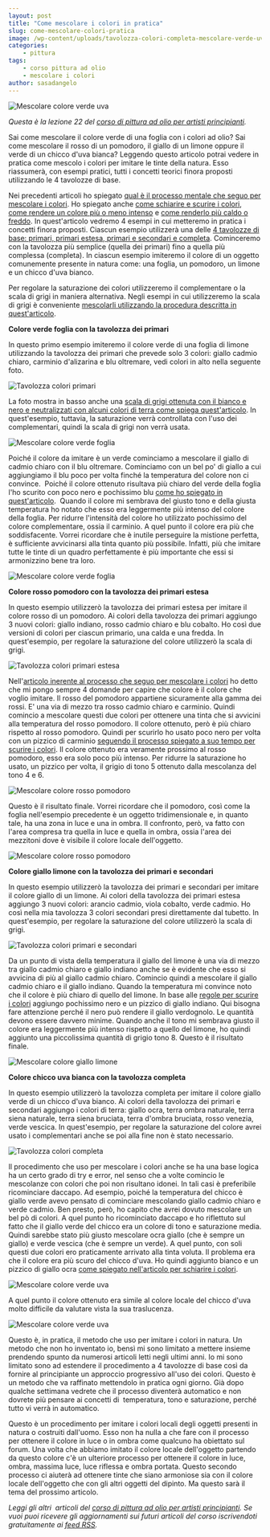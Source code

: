```yaml
---
layout: post
title: "Come mescolare i colori in pratica"
slug: come-mescolare-colori-pratica
image: /wp-content/uploads/tavolozza-colori-completa-mescolare-verde-uva.JPG
categories:
    - pittura
tags:
    - corso pittura ad olio
    - mescolare i colori
author: sasadangelo
---
```


![Mescolare colore verde uva](https://www.disegnoepittura.it/wp-content/uploads/tavolozza-colori-completa-mescolare-verde-uva.JPG "Mescolare colore verde uva")

_Questa è la lezione 22 del [corso di pittura ad olio per artisti principianti](https://www.disegnoepittura.it/corso-pittura-olio-artisti-principianti-2/)._

Sai come mescolare il colore verde di una foglia con i colori ad olio? Sai come mescolare il rosso di un pomodoro, il giallo di un limone oppure il verde di un chicco d'uva bianca? Leggendo questo articolo potrai vedere in pratica come mescolo i colori per imitare le tinte della natura. Esso riassumerà, con esempi pratici, tutti i concetti teorici finora proposti utilizzando le 4 tavolozze di base.

Nei precedenti articoli ho spiegato [qual è il processo mentale che seguo per mescolare i colori](https://www.disegnoepittura.it/come-mescolare-colori-imitare-tinte/). Ho spiegato anche [come schiarire e scurire i colori](https://www.disegnoepittura.it/come-schiarire-scurire-colori/), [come rendere un colore più o meno intenso](https://www.disegnoepittura.it/come-regolare-saturazione-colore/) e [come renderlo più caldo o freddo](https://www.disegnoepittura.it/come-rendere-un-colore-piu-caldo-o-freddo/). In quest'articolo vedremo 4 esempi in cui metteremo in pratica i concetti finora proposti. Ciascun esempio utilizzerà una delle [4 tavolozze di base: primari, primari estesa, primari e secondari e completa](https://www.disegnoepittura.it/scelta-dei-colori-da-acquistare/). Cominceremo con la tavolozza più semplice (quella dei primari) fino a quella più complessa (completa). In ciascun esempio imiteremo il colore di un oggetto comunemente presente in natura come: una foglia, un pomodoro, un limone e un chicco d'uva bianco.

Per regolare la saturazione dei colori utilizzeremo il complementare o la scala di grigi in maniera alternativa. Negli esempi in cui utilizzeremo la scala di grigi è conveniente [mescolarli utilizzando la procedura descritta in quest'articolo](https://www.disegnoepittura.it/come-mescolare-colori-realizzare-chiaroscuro/).

**Colore verde foglia con la tavolozza dei primari**

In questo primo esempio imiteremo il colore verde di una foglia di limone utilizzando la tavolozza dei primari che prevede solo 3 colori: giallo cadmio chiaro, carminio d'alizarina e blu oltremare, vedi colori in alto nella seguente foto.

![Tavolozza colori primari](https://www.disegnoepittura.it/wp-content/uploads/tavolozza-colori-primari.JPG "Tavolozza colori primari")

La foto mostra in basso anche una [scala di grigi ottenuta con il bianco e nero e neutralizzati con alcuni colori di terra come spiega quest'articolo](https://www.disegnoepittura.it/come-mescolare-colori-realizzare-chiaroscuro/). In quest'esempio, tuttavia, la saturazione verrà controllata con l'uso dei complementari, quindi la scala di grigi non verrà usata.

![Mescolare colore verde foglia](https://www.disegnoepittura.it/wp-content/uploads/tavolozza-colori-primari-mescolare-verde-foglia.JPG "Mescolare colore verde foglia")

Poiché il colore da imitare è un verde cominciamo a mescolare il giallo di cadmio chiaro con il blu oltremare. Cominciamo con un bel po' di giallo a cui aggiungiamo il blu poco per volta finché la temperatura del colore non ci convince.  Poiché il colore ottenuto risultava più chiaro del verde della foglia l'ho scurito con poco nero e pochissimo blu [come ho spiegato in quest'articolo](https://www.disegnoepittura.it/come-schiarire-scurire-colori/).  Quando il colore mi sembrava del giusto tono e della giusta temperatura ho notato che esso era leggermente più intenso del colore della foglia. Per ridurre l'intensità del colore ho utilizzato pochissimo del colore complementare, ossia il carminio. A quel punto il colore era più che soddisfacente. Vorrei ricordare che è inutile perseguire la mistione perfetta, è sufficiente avvicinarsi alla tinta quanto più possibile. Infatti, più che imitare tutte le tinte di un quadro perfettamente è più importante che essi si armonizzino bene tra loro.

![Mescolare colore verde foglia](https://www.disegnoepittura.it/wp-content/uploads/mescolare-colore-verde-foglia.JPG "Mescolare colore verde foglia")

**Colore rosso pomodoro con la tavolozza dei primari estesa**

In questo esempio utilizzerò la tavolozza dei primari estesa per imitare il colore rosso di un pomodoro. Ai colori della tavolozza dei primari aggiungo 3 nuovi colori: giallo indiano, rosso cadmio chiaro e blu cobalto. Ho così due versioni di colori per ciascun primario, una calda e una fredda. In quest'esempio, per regolare la saturazione del colore utilizzerò la scala di grigi.

![Tavolozza colori primari estesa](https://www.disegnoepittura.it/wp-content/uploads/tavolozza-colori-primari-estesa.JPG "Tavolozza colori primari estesa")

Nell'[articolo inerente al processo che seguo per mescolare i colori](https://www.disegnoepittura.it/come-mescolare-colori-imitare-tinte/) ho detto che mi pongo sempre 4 domande per capire che colore è il colore che voglio imitare. Il rosso del pomodoro appartiene sicuramente alla gamma dei rossi. E' una via di mezzo tra rosso cadmio chiaro e carminio. Quindi comincio a mescolare questi due colori per ottenere una tinta che si avvicini alla temperatura del rosso pomodoro. Il colore ottenuto, però è più chiaro rispetto al rosso pomodoro. Quindi per scurirlo ho usato poco nero per volta con un pizzico di carminio [seguendo il processo spiegato a suo tempo per scurire i colori](https://www.disegnoepittura.it/come-schiarire-scurire-colori/). Il colore ottenuto era veramente prossimo al rosso pomodoro, esso era solo poco più intenso. Per ridurre la saturazione ho usato, un pizzico per volta, il grigio di tono 5 ottenuto dalla mescolanza del tono 4 e 6.

![Mescolare colore rosso pomodoro](https://www.disegnoepittura.it/wp-content/uploads/tavolozza-colori-primari-estesa-mescolare-rosso-pomodoro.JPG "Mescolare colore rosso pomodoro")

Questo è il risultato finale. Vorrei ricordare che il pomodoro, così come la foglia nell'esempio precedente è un oggetto tridimensionale e, in quanto tale, ha una zona in luce e una in ombra. Il confronto, però, va fatto con l'area compresa tra quella in luce e quella in ombra, ossia l'area dei mezzitoni dove è visibile il colore locale dell'oggetto.

![Mescolare colore rosso pomodoro](https://www.disegnoepittura.it/wp-content/uploads/mescolare-colore-rosso-pomodoro.JPG "Mescolare colore rosso pomodoro")

**Colore giallo limone con la tavolozza dei primari e secondari**

In questo esempio utilizzerò la tavolozza dei primari e secondari per imitare il colore giallo di un limone. Ai colori della tavolozza dei primari estesa aggiungo 3 nuovi colori: arancio cadmio, viola cobalto, verde cadmio. Ho così nella mia tavolozza 3 colori secondari presi direttamente dal tubetto. In quest'esempio, per regolare la saturazione del colore utilizzerò la scala di grigi.

![Tavolozza colori primari e secondari](https://www.disegnoepittura.it/wp-content/uploads/tavolozza-colori-primari-secondari-mescolare-giallo-limone.JPG "Tavolozza colori primari e secondari")

Da un punto di vista della temperatura il giallo del limone è una via di mezzo tra giallo cadmio chiaro e giallo indiano anche se è evidente che esso si avvicina di più al giallo cadmio chiaro. Comincio quindi a mescolare il giallo cadmio chiaro e il giallo indiano. Quando la temperatura mi convince noto che il colore è più chiaro di quello del limone. In base alle [regole per scurire i colori](https://www.disegnoepittura.it/come-schiarire-scurire-colori/) aggiungo pochissimo nero e un pizzico di giallo indiano. Qui bisogna fare attenzione perché il nero può rendere il giallo verdognolo. Le quantità devono essere davvero minime. Quando anche il tono mi sembrava giusto il colore era leggermente più intenso rispetto a quello del limone, ho quindi aggiunto una piccolissima quantità di grigio tono 8. Questo è il risultato finale.

![Mescolare colore giallo limone](https://www.disegnoepittura.it/wp-content/uploads/mescolare-giallo-limone.JPG "Mescolare colore giallo limone")

**Colore chicco uva bianca con la tavolozza completa**

In questo esempio utilizzerò la tavolozza completa per imitare il colore giallo verde di un chicco d'uva bianco. Ai colori della tavolozza dei primari e secondari aggiungo i colori di terra: giallo ocra, terra ombra naturale, terra siena naturale, terra siena bruciata, terra d'ombra bruciata, rosso venezia, verde vescica. In quest'esempio, per regolare la saturazione del colore avrei usato i complementari anche se poi alla fine non è stato necessario.

![Tavolozza colori completa](https://www.disegnoepittura.it/wp-content/uploads/tavolozza-colori-completa.JPG "Tavolozza colori completa")

Il procedimento che uso per mescolare i colori anche se ha una base logica ha un certo grado di try e error, nel senso che a volte comincio le mescolanze con colori che poi non risultano idonei. In tali casi è preferibile ricominciare daccapo. Ad esempio, poiché la temperatura del chicco è giallo verde avevo pensato di cominciare mescolando giallo cadmio chiaro e verde cadmio. Ben presto, però, ho capito che avrei dovuto mescolare un bel pò di colori. A quel punto ho ricominciato daccapo e ho riflettuto sul fatto che il giallo verde del chicco era un colore di tono e saturazione media. Quindi sarebbe stato più giusto mescolare ocra giallo (che è sempre un giallo) e verde vescica (che è sempre un verde). A quel punto, con soli questi due colori ero praticamente arrivato alla tinta voluta. Il problema era che il colore era più scuro del chicco d'uva. Ho quindi aggiunto bianco e un pizzico di giallo ocra [come spiegato nell'articolo per schiarire i colori](https://www.disegnoepittura.it/come-schiarire-scurire-colori/).

![Mescolare colore verde uva](https://www.disegnoepittura.it/wp-content/uploads/tavolozza-colori-completa-mescolare-verde-uva.JPG "Mescolare colore verde uva")

A quel punto il colore ottenuto era simile al colore locale del chicco d'uva molto difficile da valutare vista la sua traslucenza.

![Mescolare colore verde uva](https://www.disegnoepittura.it/wp-content/uploads/mescolare-verde-uva.JPG "Mescolare colore verde uva")

Questo è, in pratica, il metodo che uso per imitare i colori in natura. Un metodo che non ho inventato io, bensì mi sono limitato a mettere insieme prendendo spunto da numerosi articoli letti negli ultimi anni. Io mi sono limitato sono ad estendere il procedimento a 4 tavolozze di base così da fornire al principiante un approccio progressivo all'uso dei colori. Questo è un metodo che va raffinato mettendolo in pratica ogni giorno. Già dopo qualche settimana vedrete che il processo diventerà automatico e non dovrete più pensare ai concetti di  temperatura, tono e saturazione, perché tutto vi verrà in automatico.

Questo è un procedimento per imitare i colori locali degli oggetti presenti in natura o costruiti dall'uomo. Esso non ha nulla a che fare con il processo per ottenere il colore in luce o in ombra come qualcuno ha obiettato sul forum. Una volta che abbiamo imitato il colore locale dell'oggetto partendo da questo colore c'è un ulteriore processo per ottenere il colore in luce, ombra, massima luce, luce riflessa e ombra portata. Questo secondo processo ci aiuterà ad ottenere tinte che siano armoniose sia con il colore locale dell'oggetto che con gli altri oggetti del dipinto. Ma questo sarà il tema del prossimo articolo.

_Leggi gli altri  articoli del [corso di pittura ad olio per artisti principianti](https://www.disegnoepittura.it/corso-pittura-olio-artisti-principianti-2/). Se vuoi puoi ricevere gli aggiornamenti sui futuri articoli del corso iscrivendoti gratuitamente ai [feed RSS](http://feeds2.feedburner.com/DisegnoPittura)._
